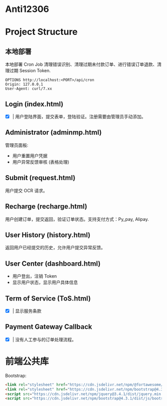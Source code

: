 # Anti12306

# Project Structure

## 本地部署

本地部署 Cron Job 清理错误识别、清理过期未付款订单、进行错误订单退款、清理过期 Session Token.

```http request
OPTIONS http://localhost:<PORT>/api/cron
Origin: 127.0.0.1
User-Agent: curl/7.xx
```

## Login (index.html)

- [X] | 用户登陆界面，提交表单，登陆验证。注册需要由管理员手动添加。

## Administrator (adminmp.html)

管理员面板:

- 用户重置用户凭据
- 用户异常反馈审核 (表格处理)

## Submit (request.html)

用户提交 OCR 请求。

## Recharge (recharge.html)

用户创建订单，提交返回，验证订单状态。支持支付方式：Py_pay, Alipay.

## User History (history.html)

返回用户已经提交的历史，允许用户提交异常反馈。

## User Center (dashboard.html)

- 用户登出，注销 Token
- 显示用户状态，显示用户具体信息

## Term of Service (ToS.html)

- [X] | 显示服务条款

## Payment Gateway Callback

- [X] | 没有人工参与的订单处理流程。

# 前端公共库

Bootstrap:

```html
<link rel="stylesheet" href="https://cdn.jsdelivr.net/npm/@fortawesome/fontawesome-free@5.8.2/css/all.css" integrity="sha256-39jKbsb/ty7s7+4WzbtELS4vq9udJ+MDjGTD5mtxHZ0=" crossorigin="anonymous">
<link rel="stylesheet" href="https://cdn.jsdelivr.net/npm/bootstrap@4.3.1/dist/css/bootstrap.min.css" integrity="sha256-YLGeXaapI0/5IgZopewRJcFXomhRMlYYjugPLSyNjTY=" crossorigin="anonymous">
<script src="https://cdn.jsdelivr.net/npm/jquery@3.4.1/dist/jquery.min.js" integrity="sha256-CSXorXvZcTkaix6Yvo6HppcZGetbYMGWSFlBw8HfCJo=" crossorigin="anonymous"></script>
<script src="https://cdn.jsdelivr.net/npm/bootstrap@4.3.1/dist/js/bootstrap.bundle.min.js" integrity="sha256-fzFFyH01cBVPYzl16KT40wqjhgPtq6FFUB6ckN2+GGw=" crossorigin="anonymous"></script>
```

